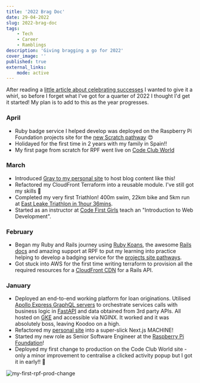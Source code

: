 ```yaml
---
title: '2022 Brag Doc'
date: 29-04-2022
slug: 2022-brag-doc
tags:
    - Tech
    - Career
    - Ramblings
description: 'Giving bragging a go for 2022'
cover_image: ''
published: true
external_links:
    mode: active
---
```


After reading a [little article about celebrating successes](https://github.com/readme/guides/document-success) I wanted to give it a whirl, so before I forget what I've got for a quarter of 2022 I thought I'd get it started! My plan is to add to this as the year progresses.

### April

- Ruby badge service I helped develop was deployed on the Raspberry Pi Foundation projects site for the [new Scratch pathway](https://projects.raspberrypi.org/en/pathways/scratch-intro) 😍
- Holidayed for the first time in 2 years with my family in Spain!!
- My first page from scratch for RPF went live on [Code Club World](https://codeclubworld.org/parents)

### March

- Introduced [Grav to my personal site](https://github.com/adamsuk/sradams-co-uk-content/pull/63/files) to host blog content like this!
- Refactored my CloudFront Terraform into a reusable module. I've still got my skills 💪
- Completed my very first Triathlon! 400m swim, 22km bike and 5km run at [East Leake Triathlon in 1hour 36mins](https://www.titaniumracetiming.co.uk/TRT/pages/event_rider_detail/189/167580).
- Started as an instructor at [Code First Girls](https://codefirstgirls.com/courses/classes/uni-kickstarter/) teach an "Introduction to Web Development".

### February

- Began my Ruby and Rails journey using [Ruby Koans](http://rubykoans.com/), the awesome [Rails docs](https://guides.rubyonrails.org/getting_started.html) and amazing support at RPF to put my learning into practice helping to develop a badging service for the [projects site pathways](https://projects.raspberrypi.org/en/paths).
- Got stuck into AWS for the first time writing terraform to provision all the required resources for a [CloudFront CDN](https://aws.amazon.com/cloudfront/) for a Rails API.

### January

- Deployed an end-to-end working platform for loan originations. Utilised [Apollo Express GraphQL servers](https://www.apollographql.com/docs/apollo-server/) to orchestrate services calls with business logic in [FastAPI](https://fastapi.tiangolo.com/) and data obtained from 3rd party APIs. All hosted on [GKE](https://cloud.google.com/kubernetes-engine) and accessible via NGINX. It worked and it was absolutely boss, leaving Koodoo on a high.
- Refactored my [personal site](https://github.com/adamsuk/sradams-co-uk-content/pull/45/files) into a super-slick Next.js MACHINE!
- Started my new role as Senior Software Engineer at the [Raspberry Pi Foundation](https://www.raspberrypi.org/about/meet-the-team/)!
- Deployed my first change to production on the Code Club World site - only a minor improvement to centralise a clicked activity popup but I got it in early!! 🥳

![my-first-rpf-prod-change](page://media/my-first-rpf-prod-change.png?resize=600,400)